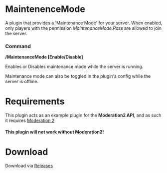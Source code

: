 # MaintenenceMode
A plugin that provides a 'Maintenance Mode' for your server. When enabled, only players with the permission *MaintenanceMode.Pass* are allowed to join the server.

### Command
**/MaintenanceMode [Enable/Disable]**

Enables or Disables maintenance mode while the server is running.

Maintenance mode can also be toggled in the plugin's config while the server is offline.

# Requirements
This plugin acts as an example plugin for the **Moderation2 API**, and as such it requires <a href="https://imperialplugins.com/Unturned/Products/Moderation">Moderation 2</a>
#### This plugin will not work without Moderation2!

# Download
Download via <a href="https://github.com/ShimmyMySherbet/MaintenenceMode/releases">Releases</a>

